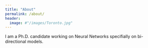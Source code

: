 ```yaml
---
title: "About"
permalink: /about/
header:
  image: #"/images/Toronto.jpg"
---
```


I am a Ph.D. candidate working on Neural Networks specifially on bi-directional models.

<!-- {% include base_path %}
{% include group-by-array collection=site.posts field="tags" %}

{% for tag in group_names %}
  {% assign posts = group_items[forloop.index0] %}
  <h2 id="{{ tag | slugify }}" class="archive__subtitle">{{ tag }}</h2>
  {% for post in posts %}
    {% include archive-single.html %}
  {% endfor %}
{% endfor %} -->
